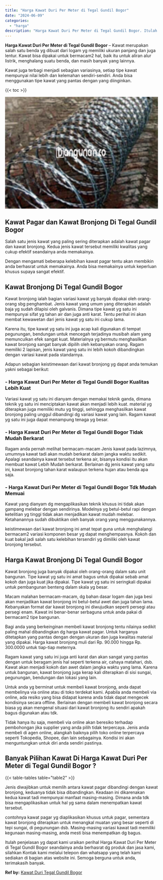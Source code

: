 ```yaml
---
title: "Harga Kawat Duri Per Meter di Tegal Gundil Bogor"
date: "2024-06-09"
categories: 
  - "harga"
description: "Harga Kawat Duri Per Meter di Tegal Gundil Bogor. Itulah penjelasan yg dapat kami uraikan perihal Harga Kawat Duri Per Meter di Tegal Gundil Bogor seandainya..."
---
```


**Harga Kawat Duri Per Meter di Tegal Gundil Bogor** – Kawat merupakan salah satu benda yg dibuat dari logam yg memiliki ukuran panjang dan juga lentur. Kawat bisa dipakai untuk bermacam2 hal, baik itu untuk aliran alur listrik, menghalang suatu benda, dan masih banyak yang lainnya.

Kawat juga terbagi menjadi sebagian variasinya, setiap tipe kawat mempunyai nilai lebih dan kelemahan sendiri-sendiri. Anda bisa menggunakan tipe kawat yang pantas dengan yang diinginkan.

{{< toc >}}

![Harga Kawat Duri Per Meter di Tegal Gundil Bogor](/images/jual-kawat-murah42.png)

## Kawat Pagar dan Kawat Bronjong Di Tegal Gundil Bogor

Salah satu jenis kawat yang paling sering diterapkan adalah kawat pagar dan kawat bronjong. Kedua jenis kawat tersebut memiliki kwalitas yang cukup efektif seandainya anda memakainya.

Dengan mengamati beberapa kelebihan kawat pagar tentu akan membikin anda berhasrat untuk memakainya. Anda bisa memakainya untuk keperluan khusus supaya sangat efektif.

## Kawat Bronjong Di Tegal Gundil Bogor

Kawat bronjong ialah bagian variasi kawat yg banyak dipakai oleh orang-orang sbg penghambat. Jenis kawat yang umum yang diterapkan adalah baja yg sudah dilapisi oleh galvanis. Dimana tipe kawat yg satu ini mempunyai sifat yg tahan air dan juga anti karat. Tentu perihal ini akan membat kewawetan dari jenis kawat yg satu ini cukup lama.

Karena itu, tipe kawat yg satu ini juga acap kali digunakan di tempat pegunungan, bendungan untuk mencegah terjadinya musibah alam yang memunculkan efek sangat kuat. Materialnya yg bermutu menghasilkan kawat bronjong sangat banyak dipilih oleh kebanyakan orang. Ragam memiliki 2 lapisan, jenis kawat yang satu ini lebih kokoh dibandingkan dengan variasi kawat pada standarnya.

Adapun sebagian keistimewaan dari kawat bronjong yg dapat anda temukan yakni sebagai berikut:

### \- Harga Kawat Duri Per Meter di Tegal Gundil Bogor Kualitas Lebih Kuat

Variasi kawat yg satu ini dianyam dengan memakai teknik ganda, dimana teknik yg satu ini menciptakan kawat akan menjadi lebih kuat. material yg diterapkan juga memiliki mutu yg tinggi, sehingga menghasilkan kawat bronjong paling unggul dibandingi dg variasi kawat yang lain. Ragam kawat yg satu ini juga dapat menampung tenaga yg besar.

### \- Harga Kawat Duri Per Meter di Tegal Gundil Bogor Tidak Mudah Berkarat

Ragam anda pernah melihat bermacam-macam Jenis kawat pada lazimnya, umumnya kawat tadi akan mudah berkarat dalam jangka waktu sedikit. Apalagi seandainya kawat tersebut terkena air, bisanya kondisi itu akan membuat kawat Lebih Mudah berkarat. Berlainan dg jenis kawat yang satu ini, kawat bronjong tahan karat walaupun terkena hujan atau benda apa saja.

### \- Harga Kawat Duri Per Meter di Tegal Gundil Bogor Tdk Mudah Memuai

Kawat yang dianyam dg mengaplikasikan teknik khusus ini tidak akan gampang melebar dengan sendirinya. Modelnya yg betul-betul rapi dengan ketelitian yg tinggi tidak akan menjadikan kawat mudah melebar. Ketahanannya sudah dibuktikan oleh banyak orang yang menggunakannya.

keistimewaan dari kawat bronjong ini amat tepat guna untuk menghalangi bermacam2 variasi komponen besar yg dapat menghempasnya. Kokoh dan kuat bakal jadi salah satu kelebihan tersendiri yg dimiliki oleh kawat bronjong tersebut.

## Harga Kawat Bronjong Di Tegal Gundil Bogor

Kawat bronjong juga banyak dipakai oleh orang-orang dalam satu unit bangunan. Tipe kawat yg satu ini amat bagus untuk dipakai sebab amat kokoh dan juga kuat jika dipakai. Tipe kawat yg satu ini seringkali dipakai untuk pembangunan benteng dalam skala yg besar.

Macam malahan bermacam-macam, dg bahan dasar logam dan juga besi akan menjadikan kawat bronjong ini betul-betul awet dan juga tahan lama. Kebanyakan format dar kawat bronjong ini diwujudkan seperti persegi atau persegi enam. Kawat ini benar-benar serbaguna untuk anda pakai di bermacam2 tipe bangunan.

Bagi anda yang berkeinginan membeli kawat bronjong tentu nilainya sedikit paling mahal dibandingkan dg harga kawat pagar. Untuk harganya ditetapkan yang pantas dengan dengan ukuran dan juga kwalitas material yang dipakai. Harga kawat bronjong muli dari Rp. 90.000 hingga Rp. 300.0000 untuk tiap-tiap meternya.

Ragam kawat yang satu ini juga anti karat dan akan sangat yang pantas dengan untuk beragam jenis hal seperti terkena air, cahaya matahari, dsb. Kawat akan menjadi kokoh dan awet dalam jangka waktu yang lama. Karena untuk bangunan, kawat bronjong juga kerap kali diterapkan di sisi sungai, pegunungan, bendungan dan lokasi yang lain.

Untuk anda yg berminat untuk membeli kawat bronjong, anda dapat membelinya via online atau di toko terdekat kami. Apabila anda membeli via online, ada resiko yang bisa didapat karena anda tidak dapat mengecek kondisinya secara offline. Berlainan dengan membeli kawat bronjong secara biasa yg akan mengenal situasi dari kawat bronjong itu sendiri apakah bagus digunakan atau tdk.

Tidak hanya itu saja, membeli via online akan beresiko terhadap pembohongan jika supplier yang anda pilih tidak terpercaya. Jenis anda membeli di agen online, alangkah baiknya pilih toko online terpercaya seperti Tokopedia, Shopee, dan lain sebagainya. Kondisi ini akan menguntungkan untuk diri anda sendiri pastinya.

## Banyak Pilihan Kawat Di Harga Kawat Duri Per Meter di Tegal Gundil Bogor ?

{{< table-tables table="table2" >}}

Jenis diwajibkan untuk memlih antara kawat pagar dibandingi dengan kawat bronjong, keduanya tidak bisa dibandingkan. Keadaan ini dikarenakan kedua kawat tadi mempunyai manfaat masing-masing. Dimana anda tdk bisa mengaplikasikan untuk hal yg sama dalam menempatkan kawat tersebut.

contohnya kawat pagar yg diaplikasikan khusus untuk pagar, sementara kawat bronjong diterapkan untuk menangkal muatan yang besar seperti di tepi sungai, di pegunungan dsb. Masing-masing variasi kawat tadi memiliki kegunaan masing-masing, anda mesti bisa menempatkan dg bagus.

Itulah penjelasan yg dapat kami uraikan perihal Harga Kawat Duri Per Meter di Tegal Gundil Bogor seandainya anda berhasrat dg produk dan jasa kami, silahkan Kontak kami melalui telepon dan whatsapp yang telah kami sediakan di bagian atas website ini. Semoga berguna untuk anda, terimakasih banyak.

**Ref by:** [Kawat Duri Tegal Gundil Bogor](https://id.wikipedia.org/wiki/Kawat)
